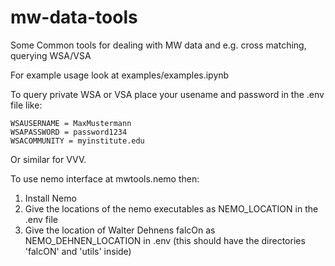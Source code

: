 # mw-data-tools

Some Common tools for dealing with MW data and e.g. cross matching, querying WSA/VSA

For example usage look at examples/examples.ipynb

To query private WSA or VSA place your usename and password in the .env file like:

    WSAUSERNAME = MaxMustermann
    WSAPASSWORD = password1234
    WSACOMMUNITY = myinstitute.edu

Or similar for VVV.

To use nemo interface at mwtools.nemo then:
1. Install Nemo
2. Give the locations of the nemo executables as NEMO_LOCATION in the .env file
3. Give the location of Walter Dehnens falcOn as NEMO_DEHNEN_LOCATION in .env
(this should have the directories 'falcON' and 'utils' inside)
